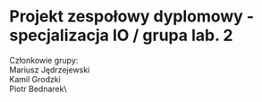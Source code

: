 # Projekt zespołowy dyplomowy - specjalizacja IO / grupa lab. 2

Członkowie grupy:\
Mariusz Jędrzejewski\
Kamil Grodzki\
Piotr Bednarek\
